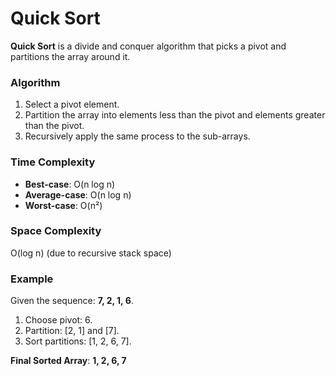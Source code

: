 # Quick Sort

**Quick Sort** is a divide and conquer algorithm that picks a pivot and partitions the array around it.

### Algorithm

1. Select a pivot element.
2. Partition the array into elements less than the pivot and elements greater than the pivot.
3. Recursively apply the same process to the sub-arrays.

### Time Complexity

- **Best-case**: O(n log n)
- **Average-case**: O(n log n)
- **Worst-case**: O(n²)

### Space Complexity
O(log n) (due to recursive stack space)

### Example

Given the sequence: **7, 2, 1, 6**.

1. Choose pivot: 6.
2. Partition: [2, 1] and [7].
3. Sort partitions: [1, 2, 6, 7].

**Final Sorted Array**: **1, 2, 6, 7**
